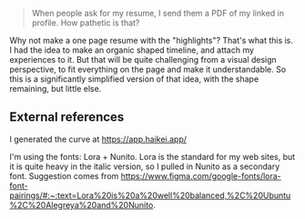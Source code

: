 > When people ask for my resume, I send them a PDF of my linked in profile. How pathetic is that?

Why not make a one page resume with the "highlights"? That's what this is. I had the idea to make an organic shaped timeline, and attach my experiences to it. But that will be quite challenging from a visual design perspective, to fit everything on the page and make it understandable. So this is a significantly simplified version of that idea, with the shape remaining, but little else.

## External references

I generated the curve at https://app.haikei.app/

I'm using the fonts: Lora + Nunito. Lora is the standard for my web sites, but it is quite heavy in the italic version, so I pulled in Nunito as a secondary font. Suggestion comes from https://www.figma.com/google-fonts/lora-font-pairings/#:~:text=Lora%20is%20a%20well%20balanced,%2C%20Ubuntu%2C%20Alegreya%20and%20Nunito.